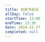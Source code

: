 ```yaml
---
title: 白皮书会议
allDay: false
startTime: 13:00
endTime: 13:30
date: 2024-12-27
completed: null
---
```

